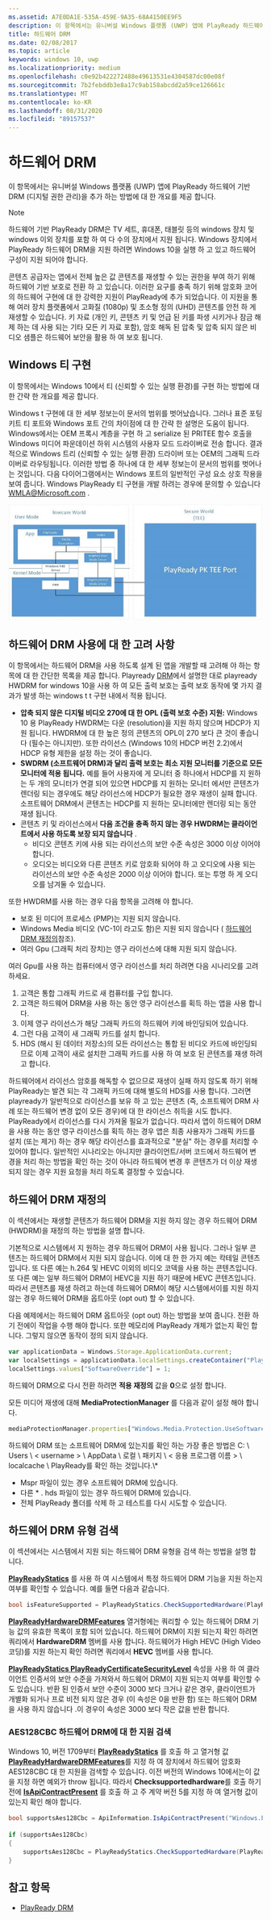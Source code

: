```yaml
---
ms.assetid: A7E0DA1E-535A-459E-9A35-68A4150EE9F5
description: 이 항목에서는 유니버설 Windows 플랫폼 (UWP) 앱에 PlayReady 하드웨어 기반 DRM (디지털 권한 관리)을 추가 하는 방법에 대 한 개요를 제공 합니다.
title: 하드웨어 DRM
ms.date: 02/08/2017
ms.topic: article
keywords: windows 10, uwp
ms.localizationpriority: medium
ms.openlocfilehash: c0e92b422272488e49613531e4304587dc00e08f
ms.sourcegitcommit: 7b2febddb3e8a17c9ab158abcdd2a59ce126661c
ms.translationtype: MT
ms.contentlocale: ko-KR
ms.lasthandoff: 08/31/2020
ms.locfileid: "89157537"
---
```

# <a name="hardware-drm"></a>하드웨어 DRM


이 항목에서는 유니버설 Windows 플랫폼 (UWP) 앱에 PlayReady 하드웨어 기반 DRM (디지털 권한 관리)을 추가 하는 방법에 대 한 개요를 제공 합니다.

> [!NOTE] 
> 하드웨어 기반 PlayReady DRM은 TV 세트, 휴대폰, 태블릿 등의 windows 장치 및 windows 이외 장치를 포함 하 여 다 수의 장치에서 지원 됩니다. Windows 장치에서 PlayReady 하드웨어 DRM을 지원 하려면 Windows 10을 실행 하 고 있고 하드웨어 구성이 지원 되어야 합니다.

콘텐츠 공급자는 앱에서 전체 높은 값 콘텐츠를 재생할 수 있는 권한을 부여 하기 위해 하드웨어 기반 보호로 전환 하 고 있습니다. 이러한 요구를 충족 하기 위해 암호화 코어의 하드웨어 구현에 대 한 강력한 지원이 PlayReady에 추가 되었습니다. 이 지원을 통해 여러 장치 플랫폼에서 고화질 (1080p) 및 초소형 정의 (UHD) 콘텐츠를 안전 하 게 재생할 수 있습니다. 키 자료 (개인 키, 콘텐츠 키 및 언급 된 키를 파생 시키거나 잠금 해제 하는 데 사용 되는 기타 모든 키 자료 포함), 암호 해독 된 압축 및 압축 되지 않은 비디오 샘플은 하드웨어 보안을 활용 하 여 보호 됩니다.

## <a name="windows-tee-implementation"></a>Windows 티 구현

이 항목에서는 Windows 10에서 티 (신뢰할 수 있는 실행 환경)를 구현 하는 방법에 대 한 간략 한 개요를 제공 합니다.

Windows t 구현에 대 한 세부 정보는이 문서의 범위를 벗어났습니다. 그러나 표준 포팅 키트 티 포트와 Windows 포트 간의 차이점에 대 한 간략 한 설명은 도움이 됩니다. Windows에서는 OEM 프록시 계층을 구현 하 고 serialize 된 PRITEE 함수 호출을 Windows 미디어 파운데이션 하위 시스템의 사용자 모드 드라이버로 전송 합니다. 결과적으로 Windows 트리 (신뢰할 수 있는 실행 환경) 드라이버 또는 OEM의 그래픽 드라이버로 라우팅됩니다. 이러한 방법 중 하나에 대 한 세부 정보는이 문서의 범위를 벗어나는 것입니다. 다음 다이어그램에서는 Windows 포트의 일반적인 구성 요소 상호 작용을 보여 줍니다. Windows PlayReady 티 구현을 개발 하려는 경우에 문의할 수 있습니다 <WMLA@Microsoft.com> .

![windows 티 구성 요소 다이어그램](images/windowsteecomponentdiagram720.jpg)

## <a name="considerations-for-using-hardware-drm"></a>하드웨어 DRM 사용에 대 한 고려 사항

이 항목에서는 하드웨어 DRM을 사용 하도록 설계 된 앱을 개발할 때 고려해 야 하는 항목에 대 한 간단한 목록을 제공 합니다. Playready [DRM](playready-client-sdk.md#output-protection)에서 설명한 대로 playready HWDRM for windows 10을 사용 하 여 모든 출력 보호는 출력 보호 동작에 몇 가지 결과가 발생 하는 windows t t 구현 내에서 적용 됩니다.

-   **압축 되지 않은 디지털 비디오 270에 대 한 OPL (출력 보호 수준) 지원:** Windows 10 용 PlayReady HWDRM는 다운 (resolution)을 지원 하지 않으며 HDCP가 지원 됩니다. HWDRM에 대 한 높은 정의 콘텐츠의 OPL이 270 보다 큰 것이 좋습니다 (필수는 아니지만). 또한 라이선스 (Windows 10의 HDCP 버전 2.2)에서 HDCP 유형 제한을 설정 하는 것이 좋습니다.
-   **SWDRM (소프트웨어 DRM)과 달리 출력 보호는 최소 지원 모니터를 기준으로 모든 모니터에 적용 됩니다.** 예를 들어 사용자에 게 모니터 중 하나에서 HDCP를 지 원하는 두 개의 모니터가 연결 되어 있으면 HDCP를 지 원하는 모니터 에서만 콘텐츠가 렌더링 되는 경우에도 해당 라이선스에 HDCP가 필요한 경우 재생이 실패 합니다. 소프트웨어 DRM에서 콘텐츠는 HDCP를 지 원하는 모니터에만 렌더링 되는 동안 재생 됩니다.
-   콘텐츠 키 및 라이선스에서 **다음 조건을 충족 하지 않는 경우 HWDRM는 클라이언트에서 사용 하도록 보장 되지 않습니다** .
    -   비디오 콘텐츠 키에 사용 되는 라이선스의 보안 수준 속성은 3000 이상 이어야 합니다.
    -   오디오는 비디오와 다른 콘텐츠 키로 암호화 되어야 하 고 오디오에 사용 되는 라이선스의 보안 수준 속성은 2000 이상 이어야 합니다. 또는 투명 하 게 오디오를 남겨둘 수 있습니다.
    
또한 HWDRM를 사용 하는 경우 다음 항목을 고려해 야 합니다.

-   보호 된 미디어 프로세스 (PMP)는 지원 되지 않습니다.
-   Windows Media 비디오 (VC-1이 라고도 함)은 지원 되지 않습니다 ( [하드웨어 DRM 재정의](#override-hardware-drm)참조).
-   여러 Gpu (그래픽 처리 장치)는 영구 라이선스에 대해 지원 되지 않습니다.

여러 Gpu를 사용 하는 컴퓨터에서 영구 라이선스를 처리 하려면 다음 시나리오를 고려 하세요.

1.  고객은 통합 그래픽 카드로 새 컴퓨터를 구입 합니다.
2.  고객은 하드웨어 DRM을 사용 하는 동안 영구 라이선스를 획득 하는 앱을 사용 합니다.
3.  이제 영구 라이선스가 해당 그래픽 카드의 하드웨어 키에 바인딩되어 있습니다.
4.  그런 다음 고객이 새 그래픽 카드를 설치 합니다.
5.  HDS (해시 된 데이터 저장소)의 모든 라이선스는 통합 된 비디오 카드에 바인딩되므로 이제 고객이 새로 설치한 그래픽 카드를 사용 하 여 보호 된 콘텐츠를 재생 하려고 합니다.

하드웨어에서 라이선스 암호를 해독할 수 없으므로 재생이 실패 하지 않도록 하기 위해 PlayReady는 발견 되는 각 그래픽 카드에 대해 별도의 HDS를 사용 합니다. 그러면 playready가 일반적으로 라이선스를 보유 하 고 있는 콘텐츠 (즉, 소프트웨어 DRM 사례 또는 하드웨어 변경 없이 모든 경우)에 대 한 라이선스 취득을 시도 합니다. PlayReady에서 라이선스를 다시 가져올 필요가 없습니다. 따라서 앱이 하드웨어 DRM을 사용 하는 동안 영구 라이선스를 획득 하는 경우 앱은 최종 사용자가 그래픽 카드를 설치 (또는 제거) 하는 경우 해당 라이선스를 효과적으로 "분실" 하는 경우를 처리할 수 있어야 합니다. 일반적인 시나리오는 아니지만 클라이언트/서버 코드에서 하드웨어 변경을 처리 하는 방법을 확인 하는 것이 아니라 하드웨어 변경 후 콘텐츠가 더 이상 재생 되지 않는 경우 지원 요청을 처리 하도록 결정할 수 있습니다.

## <a name="override-hardware-drm"></a>하드웨어 DRM 재정의

이 섹션에서는 재생할 콘텐츠가 하드웨어 DRM을 지원 하지 않는 경우 하드웨어 DRM (HWDRM)을 재정의 하는 방법을 설명 합니다.

기본적으로 시스템에서 지 원하는 경우 하드웨어 DRM이 사용 됩니다. 그러나 일부 콘텐츠는 하드웨어 DRM에서 지원 되지 않습니다. 이에 대 한 한 가지 예는 칵테일 콘텐츠입니다. 또 다른 예는 h.264 및 HEVC 이외의 비디오 코덱을 사용 하는 콘텐츠입니다. 또 다른 예는 일부 하드웨어 DRM이 HEVC을 지원 하기 때문에 HEVC 콘텐츠입니다. 따라서 콘텐츠를 재생 하려고 하는데 하드웨어 DRM이 해당 시스템에서이를 지원 하지 않는 경우 하드웨어 DRM을 옵트아웃 (opt out) 할 수 있습니다.

다음 예제에서는 하드웨어 DRM 옵트아웃 (opt out) 하는 방법을 보여 줍니다. 전환 하기 전에이 작업을 수행 해야 합니다. 또한 메모리에 PlayReady 개체가 없는지 확인 합니다. 그렇지 않으면 동작이 정의 되지 않습니다.

```js
var applicationData = Windows.Storage.ApplicationData.current;
var localSettings = applicationData.localSettings.createContainer("PlayReady", Windows.Storage.ApplicationDataCreateDisposition.always);
localSettings.values["SoftwareOverride"] = 1;
```

하드웨어 DRM으로 다시 전환 하려면 **적용 재정의** 값을 **0**으로 설정 합니다.

모든 미디어 재생에 대해 **MediaProtectionManager** 를 다음과 같이 설정 해야 합니다.

```js
mediaProtectionManager.properties["Windows.Media.Protection.UseSoftwareProtectionLayer"] = true;
```

하드웨어 DRM 또는 소프트웨어 DRM에 있는지를 확인 하는 가장 좋은 방법은 C: \\ Users \\ &lt; username &gt; \\ AppData \\ 로컬 \\ 패키지 \\ &lt; 응용 프로그램 이름 &gt; \\ localcache \\ PlayReady를 확인 하는 것입니다.\\\*

-   Mspr 파일이 있는 경우 소프트웨어 DRM에 있습니다.
-   다른 \* . hds 파일이 있는 경우 하드웨어 DRM에 있습니다.
-   전체 PlayReady 폴더를 삭제 하 고 테스트를 다시 시도할 수 있습니다.

## <a name="detect-the-type-of-hardware-drm"></a>하드웨어 DRM 유형 검색

이 섹션에서는 시스템에서 지원 되는 하드웨어 DRM 유형을 검색 하는 방법을 설명 합니다.

[**PlayReadyStatics**](/uwp/api/windows.media.protection.playready.playreadystatics.checksupportedhardware) 를 사용 하 여 시스템에서 특정 하드웨어 DRM 기능을 지원 하는지 여부를 확인할 수 있습니다. 예를 들면 다음과 같습니다.

```csharp
bool isFeatureSupported = PlayReadyStatics.CheckSupportedHardware(PlayReadyHardwareDRMFeatures.HEVC);
```

[**PlayReadyHardwareDRMFeatures**](/uwp/api/Windows.Media.Protection.PlayReady.PlayReadyHardwareDRMFeatures) 열거형에는 쿼리할 수 있는 하드웨어 DRM 기능 값의 유효한 목록이 포함 되어 있습니다. 하드웨어 DRM이 지원 되는지 확인 하려면 쿼리에서 **HardwareDRM** 멤버를 사용 합니다. 하드웨어가 High HEVC (High Video 코딩)를 지원 하는지 확인 하려면 쿼리에서 **HEVC** 멤버를 사용 합니다.

[**PlayReadyStatics PlayReadyCertificateSecurityLevel**](/uwp/api/windows.media.protection.playready.playreadystatics.playreadycertificatesecuritylevel) 속성을 사용 하 여 클라이언트 인증서의 보안 수준을 가져와서 하드웨어 DRM이 지원 되는지 여부를 확인할 수도 있습니다. 반환 된 인증서 보안 수준이 3000 보다 크거나 같은 경우, 클라이언트가 개별화 되거나 프로 비전 되지 않은 경우 (이 속성은 0을 반환 함) 또는 하드웨어 DRM을 사용 하지 않습니다 .이 경우이 속성은 3000 보다 작은 값을 반환 합니다.

### <a name="detecting-support-for-aes128cbc-hardware-drm"></a>AES128CBC 하드웨어 DRM에 대 한 지원 검색
Windows 10, 버전 1709부터 **[PlayReadyStatics](/uwp/api/windows.media.protection.playready.playreadystatics.checksupportedhardware)** 를 호출 하 고 열거형 값 [**PlayReadyHardwareDRMFeatures**](/uwp/api/Windows.Media.Protection.PlayReady.PlayReadyHardwareDRMFeatures)를 지정 하 여 장치에서 하드웨어 암호화 AES128CBC 대 한 지원을 검색할 수 있습니다. 이전 버전의 Windows 10에서는이 값을 지정 하면 예외가 throw 됩니다. 따라서 **Checksupportedhardware**를 호출 하기 전에 **[IsApiContractPresent](/uwp/api/windows.foundation.metadata.apiinformation.isapicontractpresent)** 를 호출 하 고 주 계약 버전 5를 지정 하 여 열거형 값이 있는지 확인 해야 합니다.

```csharp
bool supportsAes128Cbc = ApiInformation.IsApiContractPresent("Windows.Foundation.UniversalApiContract", 5);

if (supportsAes128Cbc)
{
    supportsAes128Cbc = PlayReadyStatics.CheckSupportedHardware(PlayReadyHardwareDRMFeatures.Aes128Cbc);
}
```

## <a name="see-also"></a>참고 항목
- [PlayReady DRM](playready-client-sdk.md)